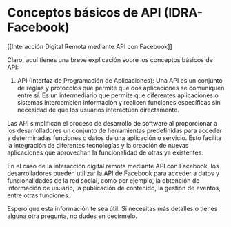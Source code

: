 # Conceptos básicos de API (IDRA-Facebook)

[[Interacción Digital Remota mediante API con Facebook]]

Claro, aquí tienes una breve explicación sobre los conceptos básicos de API:

1. API (Interfaz de Programación de Aplicaciones): Una API es un conjunto de reglas y protocolos que permite que dos aplicaciones se comuniquen entre sí. Es un intermediario que permite que diferentes aplicaciones o sistemas intercambien información y realicen funciones específicas sin necesidad de que los usuarios interactúen directamente.

Las API simplifican el proceso de desarrollo de software al proporcionar a los desarrolladores un conjunto de herramientas predefinidas para acceder a determinadas funciones o datos de una aplicación o servicio. Esto facilita la integración de diferentes tecnologías y la creación de nuevas aplicaciones que aprovechan la funcionalidad de otras ya existentes.

En el caso de la interacción digital remota mediante API con Facebook, los desarrolladores pueden utilizar la API de Facebook para acceder a datos y funcionalidades de la red social, como por ejemplo, la obtención de información de usuario, la publicación de contenido, la gestión de eventos, entre otras funciones.

Espero que esta información te sea útil. Si necesitas más detalles o tienes alguna otra pregunta, no dudes en decírmelo.
